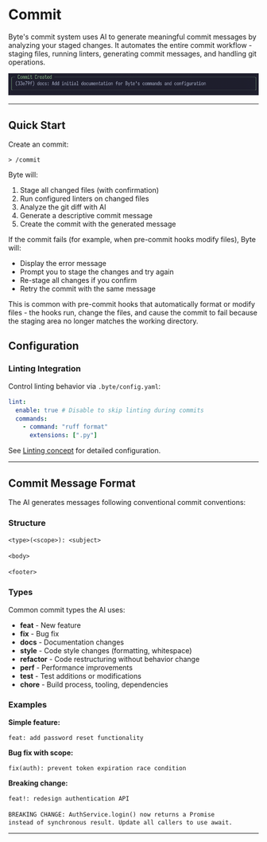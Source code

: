 # Commit

Byte's commit system uses AI to generate meaningful commit messages by analyzing your staged changes. It automates the entire commit workflow - staging files, running linters, generating commit messages, and handling git operations.

![Commit process showing staging, linting, and message generation](../images/commit_success.png)

---

## Quick Start

Create an commit:

```
> /commit
```

Byte will:

1. Stage all changed files (with confirmation)
2. Run configured linters on changed files
3. Analyze the git diff with AI
4. Generate a descriptive commit message
5. Create the commit with the generated message

If the commit fails (for example, when pre-commit hooks modify files), Byte will:

- Display the error message
- Prompt you to stage the changes and try again
- Re-stage all changes if you confirm
- Retry the commit with the same message

This is common with pre-commit hooks that automatically format or modify files - the hooks run, change the files, and cause the commit to fail because the staging area no longer matches the working directory.

## Configuration

### Linting Integration

Control linting behavior via `.byte/config.yaml`:

```yaml
lint:
  enable: true # Disable to skip linting during commits
  commands:
    - command: "ruff format"
      extensions: [".py"]
```

See [Linting concept](lint.md) for detailed configuration.

---

## Commit Message Format

The AI generates messages following conventional commit conventions:

### Structure

```
<type>(<scope>): <subject>

<body>

<footer>
```

### Types

Common commit types the AI uses:

- **feat** - New feature
- **fix** - Bug fix
- **docs** - Documentation changes
- **style** - Code style changes (formatting, whitespace)
- **refactor** - Code restructuring without behavior change
- **perf** - Performance improvements
- **test** - Test additions or modifications
- **chore** - Build process, tooling, dependencies

### Examples

**Simple feature:**

```
feat: add password reset functionality
```

**Bug fix with scope:**

```
fix(auth): prevent token expiration race condition
```

**Breaking change:**

```
feat!: redesign authentication API

BREAKING CHANGE: AuthService.login() now returns a Promise
instead of synchronous result. Update all callers to use await.
```

---
